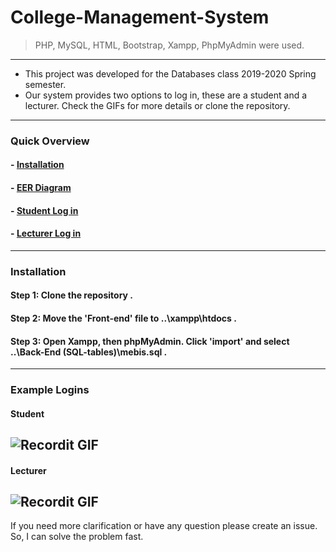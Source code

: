 # College-Management-System
> PHP, MySQL, HTML, Bootstrap, Xampp, PhpMyAdmin were used.
---
- This project was developed for the Databases class 2019-2020 Spring semester.
- Our system provides two options to log in, these are a student and a lecturer. Check the GIFs for more details or clone the repository.
---
### Quick Overview
#### - [Installation](#Installation)
#### - [EER Diagram](https://raw.githubusercontent.com/Mstfakts/College-Management-System/master/Report%26EER/EER-Diagram.png)
#### - [Student Log in](#Student)
#### - [Lecturer Log in](#Lecturer)
---
### Installation
#### Step 1: Clone the repository .
#### Step 2: Move the 'Front-end' file to ..\xampp\htdocs .
#### Step 3: Open Xampp, then phpMyAdmin. Click 'import' and select ..\Back-End (SQL-tables)\mebis.sql .
---
### Example Logins
#### Student
![Recordit GIF](http://g.recordit.co/C6INTaLzoQ.gif)
------
#### Lecturer
![Recordit GIF](http://g.recordit.co/BRDRtMGmwY.gif)
---
If you need more clarification or have any question please create an issue. So, I can solve the problem fast.
<hello>